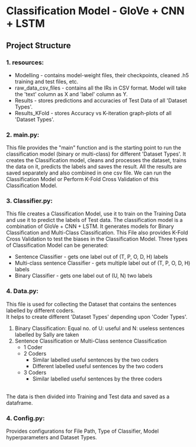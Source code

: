 # Classification Model - GloVe + CNN + LSTM

## Project Structure

### 1. resources:
- Modelling - contains model-weight files, their checkpoints, cleaned .h5 training and test files, etc.
- raw_data_csv_files - contains all the IRs in CSV format. Model will take the 'text' column as X and 'label' column as Y.
- Results - stores predictions and accuracies of Test Data of all 'Dataset Types'.
- Results_KFold - stores Accuracy vs K-iteration graph-plots of all 'Dataset Types'.

### 2. main.py:
This file provides the "main" function and is the starting point to run the classification model (binary or multi-class) for different 'Dataset Types'. It creates the Classification model, cleans and processes the dataset, trains the data on it, predicts the labels and saves the result. All the results are saved separately and also combined in one csv file. We can run the Classification Model or Perform K-Fold Cross Validation of this Classification Model.

### 3. Classifier.py:
This file creates a Classification Model, use it to train on the Training Data and use it to predict the labels of Test data.
The classification model is a combination of GloVe + CNN + LSTM. It generates models for Binary Classification and Multi-Class Classification.
This File also provides K-Fold Cross Validation to test the biases in the Classification Model.
Three types of Classification Model can be generated:
- Sentence Classifier - gets one label out of (T, P, O, D, H) labels
- Multi-class sentence Classifier - gets multiple label out of (T, P, O, D, H) labels
- Binary Classifier - gets one label out of (U, N) two labels

### 4. Data.py:
This file is used for collecting the Dataset that contains the sentences labelled
by different coders. <br>
It helps to create different 'Dataset Types' depending upon 'Coder Types'.
1. Binary Classification: Equal no. of U: useful and N: useless sentences labelled by Sally are taken
2. Sentence Classification or Multi-Class sentence Classification
    - 1 Coder
    - 2 Coders
        - Similar labelled useful sentences by the two coders
        - Different labelled useful sentences  by the two coders
    - 3 Coders
        - Similar labelled useful sentences by the three coders
    <br>
The data is then divided into Training and Test data and saved as a dataframe.

### 4. Config.py: 
Provides configurations for File Path, Type of Classifier, Model hyperparameters and Dataset Types.
